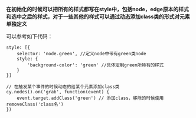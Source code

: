 **在初始化的时候可以把所有的样式都写在style中，包括node，edge原本的样式和选中之后的样式，对于一些其他的样式可以通过动态添加class类的形式对元素单独定义**

可以参考如下代码：
	
	style: [{
		selector: 'node.green', //定义node中带有green类node
		style: {
			'background-color': 'green' //具体定制green所特有的样式
		}
	}]
	
	// 在触发某个事件的时候动态的给某个元素添加class类
	cy.nodes().on('grab', function(event) {
		event.target.addClass('green') // 添加class，移除的时候使用 removeClass('class名')
	})


